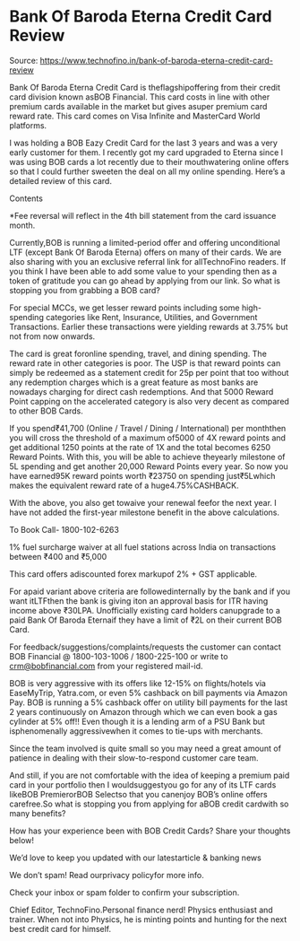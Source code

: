# Bank Of Baroda Eterna Credit Card Review

Source: https://www.technofino.in/bank-of-baroda-eterna-credit-card-review

Bank Of Baroda Eterna Credit Card is theflagshipoffering from their credit card division known asBOB Financial. This card costs in line with other premium cards available in the market but gives asuper premium card reward rate. This card comes on Visa Infinite and MasterCard World platforms.

I was holding a BOB Eazy Credit Card for the last 3 years and was a very early customer for them. I recently got my card upgraded to Eterna since I was using BOB cards a lot recently due to their mouthwatering online offers so that I could further sweeten the deal on all my online spending. Here’s a detailed review of this card.

Contents

*Fee reversal will reflect in the 4th bill statement from the card issuance month.

Currently,BOB is running a limited-period offer and offering unconditional LTF (except Bank Of Baroda Eterna) offers on many of their cards. We are also sharing with you an exclusive referral link for allTechnoFino readers. If you think I have been able to add some value to your spending then as a token of gratitude you can go ahead by applying from our link. So what is stopping you from grabbing a BOB card?

For special MCCs, we get lesser reward points including some high-spending categories like Rent, Insurance, Utilities, and Government Transactions. Earlier these transactions were yielding rewards at 3.75% but not from now onwards.

The card is great foronline spending, travel, and dining spending. The reward rate in other categories is poor. The USP is that reward points can simply be redeemed as a statement credit for 25p per point that too without any redemption charges which is a great feature as most banks are nowadays charging for direct cash redemptions. And that 5000 Reward Point capping on the accelerated category is also very decent as compared to other BOB Cards.

If you spend₹41,700 (Online / Travel / Dining / International) per monththen you will cross the threshold of a maximum of5000 of 4X reward points and get additional 1250 points at the rate of 1X and the total becomes 6250 Reward Points. With this, you will be able to achieve theyearly milestone of 5L spending and get another 20,000 Reward Points every year. So now you have earned95K reward points worth ₹23750 on spending just₹5Lwhich makes the equivalent reward rate of a huge4.75%CASHBACK.

With the above, you also get towaive your renewal feefor the next year. I have not added the first-year milestone benefit in the above calculations.

To Book Call- 1800-102-6263

1% fuel surcharge waiver at all fuel stations across India on transactions between ₹400 and ₹5,000

This card offers adiscounted forex markupof 2% + GST applicable.

For apaid variant above criteria are followedinternally by the bank and if you want itLTFthen the bank is giving iton an approval basis for ITR having income above ₹30LPA. Unofficially existing card holders canupgrade to a paid Bank Of Baroda Eternaif they have a limit of ₹2L on their current BOB Card.

For feedback/suggestions/complaints/requests the customer can contact BOB Financial @ 1800-103-1006 / 1800-225-100 or write to crm@bobfinancial.com from your registered mail-id.

BOB is very aggressive with its offers like 12-15% on flights/hotels via EaseMyTrip, Yatra.com, or even 5% cashback on bill payments via Amazon Pay. BOB is running a 5% cashback offer on utility bill payments for the last 2 years continuously on Amazon through which we can even book a gas cylinder at 5% off!! Even though it is a lending arm of a PSU Bank but isphenomenally aggressivewhen it comes to tie-ups with merchants.

Since the team involved is quite small so you may need a great amount of patience in dealing with their slow-to-respond customer care team.

And still, if you are not comfortable with the idea of keeping a premium paid card in your portfolio then I wouldsuggestyou go for any of its LTF cards likeBOB PremierorBOB Selectso that you canenjoy BOB’s online offers carefree.So what is stopping you from applying for aBOB credit cardwith so many benefits?

How has your experience been with BOB Credit Cards? Share your thoughts below!

We’d love to keep you updated with our latestarticle & banking news

We don’t spam! Read ourprivacy policyfor more info.

Check your inbox or spam folder to confirm your subscription.

Chief Editor, TechnoFino.Personal finance nerd! Physics enthusiast and trainer. When not into Physics, he is minting points and hunting for the next best credit card for himself.
